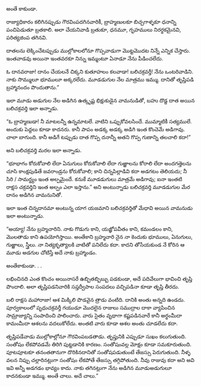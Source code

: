﻿అంతే కాకుండా. 

రాజ్యాధికారం కలిగినప్పుడు గౌరవింపదగినవారికీ, బ్రాహ్మణులకూ బిచ్చగాళ్ళకూ ధనాన్ని పంచిపెడుతూ బ్రతకాలి. అలా చేయనివాడి బ్రతుకూ, ధనమూ, గృహములు నిరర్థకమైనవి, పరిత్యజింప తగినవి. 

దాతలను లెక్కించేటప్పుడు ముల్లోకాలలోనూ గొప్పవాడుగా మొట్టమొదట నిన్నే ఎన్నిక చేస్తారు. ఇంతవాడవు అయినా ఇంతవరకూ నిన్ను ఇమ్మంటూ ఏనాడూ నేను పీడించలేదు. 

ఓ దానవరాజా! దానం చేయలనే చిక్కని కుతూహలం కలవాడా! బలిచక్రవర్తీ! నేను ఒంటరివాడిని. నాకు సొమ్ములూ భూములూ అక్కరలేదు. మూడడుగుల నేల మాత్రము ఇమ్ము. దానితో తృప్తిపడి బ్రహ్మానందం పొందుతాను.” 

ఇలా మూడు అడుగుల నేల అడిగిన ఉత్కృష్ట భిక్షుకుడైన వామనుడితో, బహు దొడ్డ దాత అయిన బలిచక్రవర్తి ఇలా అన్నాడు. 

“ఓ బ్రాహ్మణుడా! నీ మాటలన్నీ ఉన్నమాటలే. వాటిని ఒప్పుకోవలసిందే. ముమ్మాటికీ సత్యములే. అందుకు పెద్దలు కూడా కాదనరు. కానీ పాపం అడక్క అడక్క అడిగి ఇంత కొంచెమే అడిగావు. చాలా బాగుంది. కానీ అడిగే టప్పుడు దాత గొప్ప దనాన్నీ అతని గొప్ప గుణాన్ని తలచాలి కదా!” 

అని బలిచక్రవర్తి మరల ఇలా అన్నాడు. 

“భూభాగం కోరుకోవాలి లేదా ఏనుగులు కోరుకోవాలి లేదా గుఱ్ఱాలను కోరాలి లేదా అందగత్తెలను చూసి కాంక్షపుడితే జవరాండ్రను కోరుకోవాలి; కాని చిన్నపిల్లాడివి కదా అడగటం తెలియదు; నీ సిరి / సామర్థ్యం ఇంత అల్పమైందే. కనుకే మూడడుగులు మాత్రమే అడిగావు; ఐనా ఇంతటి రాక్షస చక్రవర్తిని ఇంత అల్పం ఎలా ఇస్తాను.” 
అని అంటున్నాడు బలిచక్రవర్తి మూడడుగుల మేర దానం అడిగిన వామనునితో. 

ఇలా ఇంత చిన్నదానమా అంటున్న యాగ యజమాని బలిచక్రవర్తితో మేధావి అయిన వామనుడు ఇలా అంటున్నాడు. 

“అయ్యా! నేను బ్రహ్మచారిని. నాకు గొడుగు కాని, యజ్ఞోపవీతం కాని, కమండలం కాని, మొలతాడు కాని ఉపయోగిస్తాయి. అంతేకాని బ్రహ్మచారి నైన నా కెందుకు భూములు, ఏనుగులు, గుఱ్ఱాలు, స్త్రీలు. నా నిత్యకృత్యాలకి వాటితో పనిలేదు కదా. కాదని తోసేయకుండ నే కోరిన ఆ మూడు అడగుల చోటిస్తే అదే నాకు బ్రహ్మాండం. 

అంతేకాకుండా. . . 

లభించినది ఎంత కొంచం అయినాసరే ఉబ్బితబ్బిబ్బు పడకుండా, అదే పదివేలుగా భావించి తృప్తి పొందాలి. అలా తృప్తిపడనివారికి సప్తద్వీపాల సంపదలు వచ్చిపడినా కూడా తృప్తి తీరదు. 

బలి రాక్షస మహారాజా! ఆశ మిక్కిలి పొడవైన త్రాడు వంటిది. దానికి అంతు అన్నది ఉండదు. పూర్వకాలంలో పృధుచక్రవర్తీ గయుడూ మొదలైన రాజులు సముద్రాల దాకా వ్యాపించిన సామ్రాజ్యాన్ని సంపాదించి పాలించారు. వారు సైతం వృథాగా కష్టపడినవారే కానీ అర్థంమీదా కామంమీదా ఆశలను వదలుకోలేదు. అంతటి వారు కూడా ఆశల అంతు చూడలేదు కదా. 

తృప్తిపడేవాడు ముల్లోకాల్లోనూ గౌరవింపబడతాడు. తృప్తునికి ఎప్పుడూ సుఖం కలుగుతుంది. సంతోషం లేకపోవడమే తిరిగి పుట్టడానికి కారణం. సంతోషంవల్ల మోక్షం కూడా సమకూరుతుంది. పూటపూటకూ తనంతతానుగా దొరికినదానితో సంతోషపడుతుంటే తేజస్సు పెరుగుతుంది. నీళ్ళ వలన నిప్పు చల్లారినట్లుగా సంతోషం లేకపోతే తేజస్సు తగ్గిపోతుంది. నీవు రాజువు కదా అని అవి ఇవి అన్నీ అడగడం భావ్యం కాదు. నాకు తగినట్లుగా నేను అడిగిన మూడుఅడుగులూ కాదనకుండా ఇమ్ము. అంతే చాలు. అదే చాలు.” 

